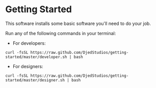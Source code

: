 Getting Started
===============

This software installs some basic software you'll need to do your job.

Run any of the following commands in your terminal:

* For developers:

```
curl -fsSL https://raw.github.com/DjedStudios/getting-started/master/developer.sh | bash
```

* For designers:

```
curl -fsSL https://raw.github.com/DjedStudios/getting-started/master/designer.sh | bash
```

